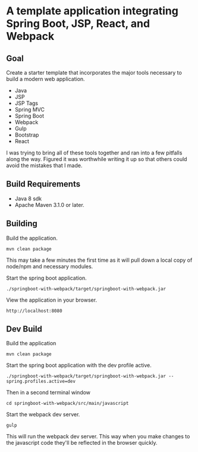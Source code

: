 # A template application integrating Spring Boot, JSP, React, and Webpack 

## Goal
Create a starter template that incorporates the major tools necessary to build a modern web application.
* Java
* JSP
* JSP Tags
* Spring MVC
* Spring Boot
* Webpack
* Gulp
* Bootstrap
* React
  
I was trying to bring all of these tools together and ran into a few pitfalls along the way. Figured it was worthwhile 
writing it up so that others could avoid the mistakes that I made. 

## Build Requirements
* Java 8 sdk
* Apache Maven 3.1.0 or later.

## Building
Build the application.
```
mvn clean package
```
This may take a few minutes the first time as it will pull down a local copy of node/npm and necessary modules.

Start the spring boot application.

```
./springboot-with-webpack/target/springboot-with-webpack.jar
```
View the application in your browser.
```
http://localhost:8080
```
## Dev Build
Build the application
```
mvn clean package
```
Start the spring boot application with the dev profile active.
```
./springboot-with-webpack/target/springboot-with-webpack.jar --spring.profiles.active=dev
```
Then in a second terminal window
```
cd springboot-with-webpack/src/main/javascript
```
Start the webpack dev server.
```
gulp
```
This will run the webpack dev server. This way when you make changes to the javascript code they'll be reflected in the browser quickly. 
